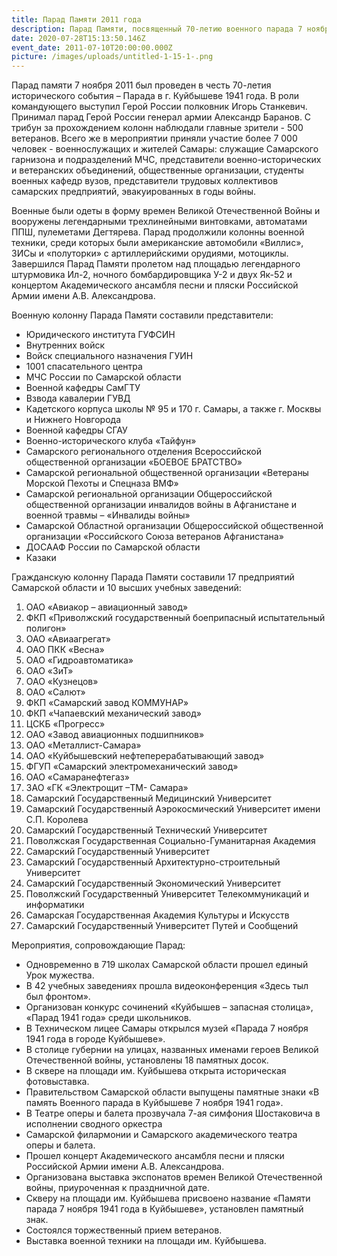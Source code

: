 ```yaml
---
title: Парад Памяти 2011 года
description: Парад Памяти, посвященный 70-летию военного парада 7 ноября 1941 года
date: 2020-07-28T15:13:50.146Z
event_date: 2011-07-10T20:00:00.000Z
picture: /images/uploads/untitled-1-15-1-.png
---
```

Парад памяти 7 ноября 2011 был проведен в честь 70-летия  исторического события – Парада в г. Куйбышеве 1941 года. 
В роли командующего выступил Герой России полковник Игорь Станкевич. Принимал парад Герой России генерал армии Александр Баранов. 
С трибун за прохождением колонн наблюдали главные зрители - 500 ветеранов. Всего же в мероприятии приняли участие более 7 000 человек - военнослужащих и жителей Самары: служащие Самарского гарнизона и подразделений МЧС, представители военно-исторических и ветеранских объединений, общественные организации, студенты военных кафедр вузов, представители трудовых коллективов самарских предприятий, эвакуированных в годы войны. 

Военные были одеты в форму времен Великой Отечественной Войны и вооружены легендарными трехлинейными винтовками, автоматами ППШ, пулеметами Дегтярева. Парад продолжили колонны военной техники, среди которых были американские автомобили «Виллис», ЗИСы и «полуторки» с артиллерийскими орудиями, мотоциклы. Завершился Парад Памяти пролетом над площадью легендарного штурмовика Ил-2, ночного бомбардировщика У-2 и двух Як-52 и концертом Академического ансамбля песни и пляски Российской Армии имени А.В. Александрова.

Военную колонну Парада Памяти составили представители:

* Юридического института ГУФСИН
* Внутренних войск
* Войск специального назначения ГУИН
* 1001 спасательного центра
* МЧС России по Самарской области
* Военной кафедры СамГТУ 
* Взвода кавалерии ГУВД
* Кадетского корпуса школы № 95 и 170 г. Самары, а также г. Москвы и Нижнего Новгорода
* Военной кафедры СГАУ
* Военно-исторического клуба «Тайфун»
* Самарского регионального отделения Всероссийской общественной организации «БОЕВОЕ БРАТСТВО»
* Самарской региональной общественной организации «Ветераны Морской Пехоты и Спецназа ВМФ»
* Самарской региональной организации Общероссийской общественной организации инвалидов войны в Афганистане и военной травмы – «Инвалиды войны»
* Самарской Областной организации Общероссийской общественной организации «Российского Союза ветеранов Афганистана»
* ДОСААФ России по Самарской области
* Казаки

Гражданскую колонну Парада Памяти составили 17 предприятий Самарской области и 10 высших учебных заведений: 

1. ОАО «Авиакор – авиационный завод»  
2. ФКП «Приволжский государственный боеприпасный испытательный полигон»
3. ОАО «Авиаагрегат»
4. ОАО ПКК «Весна»
5. ОАО «Гидроавтоматика»
6. ОАО «ЗиТ»
7. ОАО «Кузнецов»
8. ОАО «Салют»
9. ФКП «Самарский завод КОММУНАР»
10. ФКП «Чапаевский механический завод»
11. ЦСКБ «Прогресс»
12. ОАО «Завод авиационных подшипников»
13. ОАО «Металлист-Самара»
14. ОАО «Куйбышевский нефтеперерабатывающий завод»
15. ФГУП «Самарский электромеханический завод»
16. ОАО «Самаранефтегаз»
17. ЗАО «ГК «Электрощит –ТМ- Самара»
18. Самарский Государственный Медицинский Университет
19. Самарский Государственный Аэрокосмический Университет имени С.П. Королева
20. Самарский Государственный Технический Университет
21. Поволжская Государственная Социально-Гуманитарная Академия
22. Самарский Государственный Университет
23. Самарский Государственный Архитектурно-строительный Университет
24. Самарский Государственный Экономический Университет
25. Поволжский Государственный Университет Телекоммуникаций и информатики
26. Самарская Государственная Академия Культуры и Искусств
27. Самарский Государственный Университет Путей и Сообщений

Мероприятия, сопровождающие Парад:

* Одновременно в 719 школах Самарской области прошел единый Урок мужества.
* В 42 учебных заведениях прошла видеоконференция «Здесь тыл был фронтом». 
* Организован конкурс сочинений  «Куйбышев – запасная столица», «Парад 1941 года» среди школьников.
* В Техническом лицее Самары открылся музей «Парада 7 ноября 1941 года в городе Куйбышеве». 
* В столице губернии на улицах, названных именами героев Великой Отечественной войны, установлены 18 памятных досок. 
* В сквере на площади им. Куйбышева открыта историческая фотовыставка. 
* Правительством Самарской области выпущены памятные знаки «В память Военного парада в Куйбышеве 7 ноября 1941 года».
* В Театре оперы и балета прозвучала 7-ая симфония Шостаковича в исполнении сводного оркестра
* Самарской филармонии и Самарского академического театра оперы и балета. 
* Прошел концерт Академического ансамбля песни и пляски Российской Армии имени А.В. Александрова.
* Организована выставка экспонатов времен Великой Отечественной войны, приуроченная к праздничной дате. 
* Скверу на площади им. Куйбышева присвоено название «Памяти парада 7 ноября 1941 года в Куйбышеве», установлен памятный знак. 
* Состоялся торжественный прием ветеранов.
* Выставка военной техники на площади им. Куйбышева.